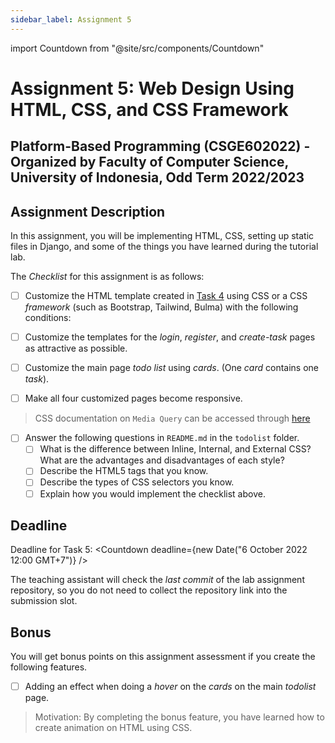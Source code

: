 ```yaml
---
sidebar_label: Assignment 5
---
```


import Countdown from "@site/src/components/Countdown"

# Assignment 5: Web Design Using HTML, CSS, and CSS Framework

Platform-Based Programming (CSGE602022) - Organized by Faculty of Computer Science, University of Indonesia, Odd Term 2022/2023
---

## Assignment Description

In this assignment, you will be implementing HTML, CSS, setting up static files in Django, and some of the things you have learned during the tutorial lab.

The _Checklist_ for this assignment is as follows:

- [ ] Customize the HTML template created in [Task 4](https://pbp-fasilkom-ui.github.io/ganjil-2023/assignments/tugas/tugas-4) using CSS or a CSS _framework_ (such as Bootstrap, Tailwind, Bulma) with the following conditions:
- [ ] Customize the templates for the _login_, _register_, and _create-task_ pages as attractive as possible.
- [ ] Customize the main page _todo list_ using _cards_. (One _card_ contains one _task_).

- [ ] Make all four customized pages become responsive.

> CSS documentation on `Media Query` can be accessed through [here](https://developer.mozilla.org/en-US/docs/Web/CSS/Media_Queries/Using_media_queries)

- [ ] Answer the following questions in `README.md` in the `todolist` folder.
    - [ ] What is the difference between Inline, Internal, and External CSS? What are the advantages and disadvantages of each style?
    - [ ] Describe the HTML5 tags that you know.
    - [ ] Describe the types of CSS selectors you know.
    - [ ] Explain how you would implement the checklist above.

## Deadline

Deadline for Task 5: <Countdown deadline={new Date("6 October 2022 12:00 GMT+7")} />

The teaching assistant will check the _last commit_ of the lab assignment repository, so you do not need to collect the repository link into the submission slot.

## Bonus

You will get bonus points on this assignment assessment if you create the following features.

- [ ] Adding an effect when doing a _hover_ on the _cards_ on the main _todolist_ page.

> Motivation: By completing the bonus feature, you have learned how to create animation on HTML using CSS.
